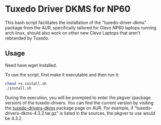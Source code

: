 # Tuxedo Driver DKMS for NP60

This bash script facilitates the installation of the "tuxedo-driver-dkms" package from the AUR, specifically tailored for Clevo NP60 laptops running arch linux, should also work on other new Clevo Laptops that aren't rebranded by Tuxedo.

## Usage
Need have wget installed.

To use the script, first make it executable and then run it:

```bash
chmod +x install.sh
./install.sh
```

During the execution, you will be prompted to enter the pkgver (package version) of the tuxedo-drivers. You can find the current version by visiting the [tuxedo-drivers-dkms](https://aur.archlinux.org/packages/tuxedo-drivers-dkms) package page on AUR. For example, if "tuxedo-drivers-dkms-4.3.2.tar.gz" is listed in the sources, the pkgver to use would be 4.3.2.
